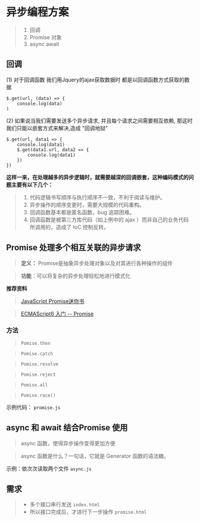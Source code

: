# 异步编程方案

 >1. 回调
 >2. Promise 对象
 >3. async await
   
## 回调
(1) 对于回调函数 我们用Jquery的ajax获取数据时 都是以回调函数方式获取的数据

```
$.get(url, (data) => {
    console.log(data)
)
```

(2) 如果说当我们需要发送多个异步请求, 并且每个请求之间需要相互依赖, 那这时我们只能以嵌套方式来解决,造成 "回调地狱"
```
$.get(url, data1 => {
    console.log(data1)
    $.get(data1.url, data2 => {
        console.log(data1)
    })
})

```

**这样一来，在处理越多的异步逻辑时，就需要越深的回调嵌套，这种编码模式的问题主要有以下几个：**

>1. 代码逻辑书写顺序与执行顺序不一致，不利于阅读与维护。
>2. 异步操作的顺序变更时，需要大规模的代码重构。
>3. 回调函数基本都是匿名函数，bug 追踪困难。
>4. 回调函数是被第三方库代码（如上例中的 ajax ）而非自己的业务代码所调用的，造成了 IoC 控制反转。


## Promise 处理多个相互关联的异步请求
 > **定义：** Promise是抽象异步处理对象以及对其进行各种操作的组件
 
 >**功能**：可以将复杂的异步处理轻松地进行模式化

 **推荐资料**

 > [JavaScript Promise迷你书](http://liubin.org/promises-book/#__3)
 
 >[ECMAScript6 入门 -- Promise](http://es6.ruanyifeng.com/#docs/async)

### 方法
>`Pomise.then`

>`Pomise.catch`

>`Pomise.resolve`

>`Pomise.reject`

>`Pomise.all`

>`Pomise.race()`

 示例代码： `promise.js`
 

## async 和 await 结合Promise 使用
>async 函数，使得异步操作变得更加方便

>async 函数是什么？一句话，它就是 Generator 函数的语法糖。

示例：依次次读取两个文件 `async.js`

## 需求
> - 多个接口串行发送 `index.html`
> - 所以接口完成后，才进行下一步操作 `promise.html`





